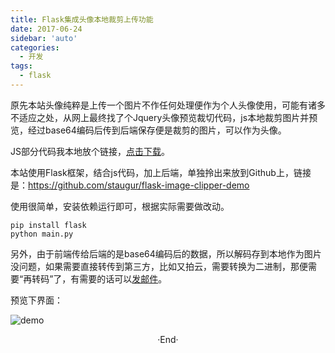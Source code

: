 ```yaml
---
title: Flask集成头像本地裁剪上传功能
date: 2017-06-24
sidebar: 'auto'
categories:
  - 开发
tags:
  - flask
---
```


原先本站头像纯粹是上传一个图片不作任何处理便作为个人头像使用，可能有诸多不适应之处，从网上最终找了个Jquery头像预览裁切代码，js本地裁剪图片并预览，经过base64编码后传到后端保存便是裁剪的图片，可以作为头像。

JS部分代码我本地放个链接，[点击下载](https://static.saintic.com/download/thirdApp/JQueryAvatarPreviewCut.zip)。

本站使用Flask框架，结合js代码，加上后端，单独拎出来放到Github上，链接是：<https://github.com/staugur/flask-image-clipper-demo>

使用很简单，安装依赖运行即可，根据实际需要做改动。

```
pip install flask
python main.py
```

另外，由于前端传给后端的是base64编码后的数据，所以解码存到本地作为图片没问题，如果需要直接转传到第三方，比如又拍云，需要转换为二进制，那便需要“再转码”了，有需要的话可以[发邮件](mailto:staugur@saintic.com)。

预览下界面：

![demo](https://static.saintic.com/EauDouce/blog/201706241732318666.png)
<br>

<center>  ·End·  </center>
